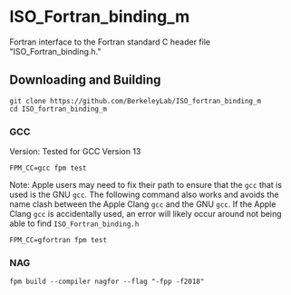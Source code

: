 ISO_Fortran_binding_m
=====================

Fortran interface to the Fortran standard C header file "ISO_Fortran_binding.h."

Downloading and Building
------------------------
```
git clone https://github.com/BerkeleyLab/ISO_fortran_binding_m
cd ISO_fortran_binding_m
```

### GCC
Version: Tested for GCC Version 13

```
FPM_CC=gcc fpm test
```

Note: Apple users may need to fix their path to ensure that the `gcc` that is used is the GNU `gcc`. The following command also works and avoids the name clash between the Apple Clang `gcc` and the GNU `gcc`. If the Apple Clang `gcc` is accidentally used, an error will likely occur around not being able to find `ISO_Fortran_binding.h`

```
FPM_CC=gfortran fpm test
```

### NAG
```
fpm build --compiler nagfor --flag "-fpp -f2018"
```
